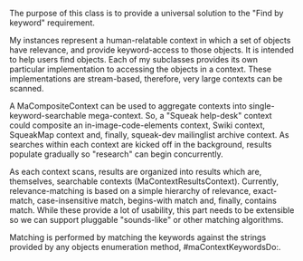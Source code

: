 The purpose of this class is to provide a universal solution to the "Find by keyword" requirement.

My instances represent a human-relatable context in which a set of objects have relevance, and provide keyword-access to those objects.  It is intended to help users find objects.  Each of my subclasses provides its own particular implementation to accessing the objects in a context.  These implementations are stream-based, therefore, very large contexts can be scanned.

A MaCompositeContext can be used to aggregate contexts into single-keyword-searchable mega-context.  So, a "Squeak help-desk" context could composite an in-image-code-elements context, Swiki context, SqueakMap context and, finally, squeak-dev mailinglist archive context.  As searches within each context are kicked off in the background, results populate gradually so "research" can begin concurrently.

As each context scans, results are organized into results which are, themselves, searchable contexts (MaContextResultsContext).  Currently, relevance-matching is based on a simple hierarchy of relevance, exact-match, case-insensitive match, begins-with match and, finally, contains match.   While these provide a lot of usability, this part needs to be extensible so we can support pluggable "sounds-like" or other matching algorithms.

Matching is performed by matching the keywords against the strings provided by any objects enumeration method, #maContextKeywordsDo:.